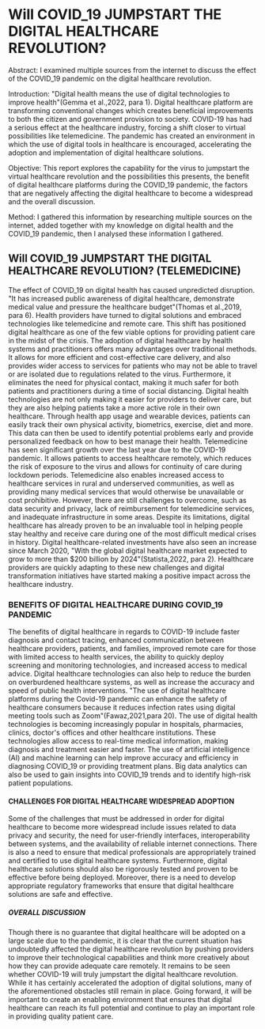 # Will COVID_19 JUMPSTART THE DIGITAL HEALTHCARE REVOLUTION? 
Abstract:
I examined multiple sources from the internet to discuss the effect of the COVID_19 pandemic on the digital healthcare revolution.

Introduction:
"Digital health means the use of digital technologies to improve health"(Gemma et al.,2022, para 1). Digital healthcare platform are transforming conventional changes which creates beneficial improvements  to both the citizen and government provision to society.
COVID-19 has had a serious effect at the healthcare industry, forcing a shift closer to virtual possibilities like telemedicine. The pandemic has created an environment in which the use of digital tools in healthcare is encouraged, accelerating the adoption and implementation of digital healthcare solutions.

Objective:
This report explores the capability for the virus to jumpstart the virtual healthcare revolution and the possibilities this presents, the benefit of digital healthcare platforms during the COVID_19 pandemic, the factors that are negatively affecting the digital healthcare to become a widespread and the overall discussion.

Method: 
I gathered this information by researching multiple sources on the internet, added together with my knowledge on digital health and the COVID_19 pandemic, then I analysed these information I gathered. 

## Will COVID_19 JUMPSTART THE DIGITAL HEALTHCARE REVOLUTION? (TELEMEDICINE) 
The effect of COVID_19 on digital health has caused unpredicted disruption. "It has increased public awareness of digital healthcare, demonstrate medical value and pressure the healthcare budget"(Thomas et al.,2019, para 6). Health providers have turned to digital solutions and embraced technologies like telemedicine and remote care. This shift has positioned digital healthcare as one of the few viable options for providing patient care in the midst of the crisis. The adoption of digital healthcare by health systems and practitioners offers many advantages over traditional methods. It allows for more efficient and cost-effective care delivery, and also provides wider access to services for patients who may not be able to travel or are isolated due to regulations related to the virus. Furthermore, it eliminates the need for physical contact, making it much safer for both patients and practitioners during a time of social distancing.
Digital health technologies are not only making it easier for providers to deliver care, but they are also helping patients take a more active role in their own healthcare. Through health app usage and wearable devices, patients can easily track their own physical activity, biometrics, exercise, diet and more. This data can then be used to identify potential problems early and provide personalized feedback on how to best manage their health. 
Telemedicine has seen significant growth over the last year due to the COVID-19 pandemic. It allows patients to access healthcare remotely, which reduces the risk of exposure to the virus and allows for continuity of care during lockdown periods. Telemedicine also enables increased access to healthcare services in rural and underserved communities, as well as providing many medical services that would otherwise be unavailable or cost prohibitive. However, there are still challenges to overcome, such as data security and privacy, lack of reimbursement for telemedicine services, and inadequate infrastructure in some areas. Despite its limitations, digital healthcare has already proven to be an invaluable tool in helping people stay healthy and receive care during one of the most difficult medical crises in history.
Digital healthcare-related investments have also seen an increase since March 2020, "With the global digital healthcare market expected to grow to more than $200 billion by 2024"(Statista,2022, para 2). Healthcare providers are quickly adapting to these new challenges and digital transformation initiatives have started making a positive impact across the healthcare industry.


### BENEFITS OF DIGITAL HEALTHCARE DURING COVID_19 PANDEMIC
The benefits of digital healthcare in regards to COVID-19 include faster diagnosis and contact tracing, enhanced communication between healthcare providers, patients, and families, improved remote care for those with limited access to health services, the ability to quickly deploy screening and monitoring technologies, and increased access to medical advice. Digital healthcare technologies can also help to reduce the burden on overburdened healthcare systems, as well as increase the accuracy and speed of public health interventions. "The use of digital healthcare platforms during the Covid-19 pandemic can enhance the safety of healthcare consumers because it reduces infection rates using digital meeting tools such as Zoom"(Fawaz,2021,para 20).
The use of digital health technologies is becoming increasingly popular in hospitals, pharmacies, clinics, doctor's offices and other healthcare institutions. These technologies allow access to real-time medical information, making diagnosis and treatment easier and faster. The use of artificial intelligence (AI) and machine learning can help improve accuracy and efficiency in diagnosing COVID_19 or providing treatment plans. Big data analytics can also be used to gain insights into COVID_19 trends and to identify high-risk patient populations.


#### CHALLENGES FOR DIGITAL HEALTHCARE WIDESPREAD ADOPTION
Some of the challenges that must be addressed in order for digital healthcare to become more widespread include issues related to data privacy and security, the need for user-friendly interfaces, interoperability between systems, and the availability of reliable internet connections. There is also a need to ensure that medical professionals are appropriately trained and certified to use digital healthcare systems. Furthermore, digital healthcare solutions should also be rigorously tested and proven to be effective before being deployed.
 Moreover, there is a need to develop appropriate regulatory frameworks that ensure that digital healthcare solutions are safe and effective. 
 
##### OVERALL DISCUSSION 
Though there is no guarantee that digital healthcare will be adopted on a large scale due to the pandemic, it is clear that the current situation has undoubtedly affected the digital healthcare revolution by pushing providers to improve their technological capabilities and think more creatively about how they can provide adequate care remotely.
It remains to be seen whether COVID-19 will truly jumpstart the digital healthcare revolution. While it has certainly accelerated the adoption of digital solutions, many of the aforementioned obstacles still remain in place. Going forward, it will be important to create an enabling environment that ensures that digital healthcare can reach its full potential and continue to play an important role in providing quality patient care.
